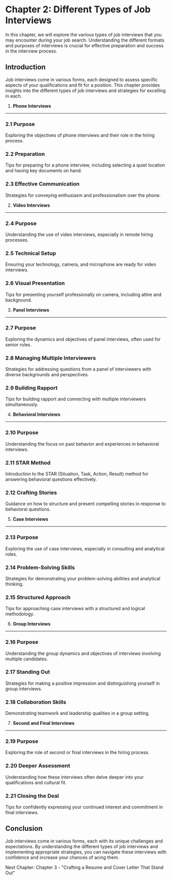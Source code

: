 Chapter 2: Different Types of Job Interviews
============================================

In this chapter, we will explore the various types of job interviews that you may encounter during your job search. Understanding the different formats and purposes of interviews is crucial for effective preparation and success in the interview process.

Introduction
------------

Job interviews come in various forms, each designed to assess specific aspects of your qualifications and fit for a position. This chapter provides insights into the different types of job interviews and strategies for excelling in each.

1. **Phone Interviews**
-----------------------

### 2.1 Purpose

Exploring the objectives of phone interviews and their role in the hiring process.

### 2.2 Preparation

Tips for preparing for a phone interview, including selecting a quiet location and having key documents on hand.

### 2.3 Effective Communication

Strategies for conveying enthusiasm and professionalism over the phone.

2. **Video Interviews**
-----------------------

### 2.4 Purpose

Understanding the use of video interviews, especially in remote hiring processes.

### 2.5 Technical Setup

Ensuring your technology, camera, and microphone are ready for video interviews.

### 2.6 Visual Presentation

Tips for presenting yourself professionally on camera, including attire and background.

3. **Panel Interviews**
-----------------------

### 2.7 Purpose

Exploring the dynamics and objectives of panel interviews, often used for senior roles.

### 2.8 Managing Multiple Interviewers

Strategies for addressing questions from a panel of interviewers with diverse backgrounds and perspectives.

### 2.9 Building Rapport

Tips for building rapport and connecting with multiple interviewers simultaneously.

4. **Behavioral Interviews**
----------------------------

### 2.10 Purpose

Understanding the focus on past behavior and experiences in behavioral interviews.

### 2.11 STAR Method

Introduction to the STAR (Situation, Task, Action, Result) method for answering behavioral questions effectively.

### 2.12 Crafting Stories

Guidance on how to structure and present compelling stories in response to behavioral questions.

5. **Case Interviews**
----------------------

### 2.13 Purpose

Exploring the use of case interviews, especially in consulting and analytical roles.

### 2.14 Problem-Solving Skills

Strategies for demonstrating your problem-solving abilities and analytical thinking.

### 2.15 Structured Approach

Tips for approaching case interviews with a structured and logical methodology.

6. **Group Interviews**
-----------------------

### 2.16 Purpose

Understanding the group dynamics and objectives of interviews involving multiple candidates.

### 2.17 Standing Out

Strategies for making a positive impression and distinguishing yourself in group interviews.

### 2.18 Collaboration Skills

Demonstrating teamwork and leadership qualities in a group setting.

7. **Second and Final Interviews**
----------------------------------

### 2.19 Purpose

Exploring the role of second or final interviews in the hiring process.

### 2.20 Deeper Assessment

Understanding how these interviews often delve deeper into your qualifications and cultural fit.

### 2.21 Closing the Deal

Tips for confidently expressing your continued interest and commitment in final interviews.

Conclusion
----------

Job interviews come in various forms, each with its unique challenges and expectations. By understanding the different types of job interviews and implementing appropriate strategies, you can navigate these interviews with confidence and increase your chances of acing them.

Next Chapter: Chapter 3 - "Crafting a Resume and Cover Letter That Stand Out"
